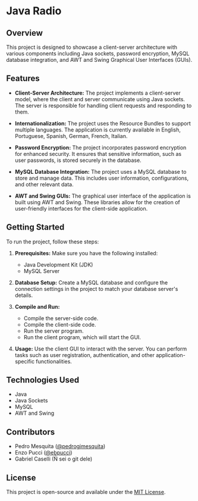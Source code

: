 # Java Radio

## Overview

This project is designed to showcase a client-server architecture with various components including Java sockets, password encryption, MySQL database integration, and AWT and Swing Graphical User Interfaces (GUIs).

## Features

- **Client-Server Architecture:** The project implements a client-server model, where the client and server communicate using Java sockets. The server is responsible for handling client requests and responding to them.

- **Internationalization:** The project uses the Resource Bundles to support multiple languages. The application is currently available in English, Portuguese, Spanish, German, French, Italian.

- **Password Encryption:** The project incorporates password encryption for enhanced security. It ensures that sensitive information, such as user passwords, is stored securely in the database.

- **MySQL Database Integration:** The project uses a MySQL database to store and manage data. This includes user information, configurations, and other relevant data.

- **AWT and Swing GUIs:** The graphical user interface of the application is built using AWT and Swing. These libraries allow for the creation of user-friendly interfaces for the client-side application.

## Getting Started

To run the project, follow these steps:

1. **Prerequisites:** Make sure you have the following installed:
   - Java Development Kit (JDK)
   - MySQL Server

2. **Database Setup:** Create a MySQL database and configure the connection settings in the project to match your database server's details.

3. **Compile and Run:**
   - Compile the server-side code.
   - Compile the client-side code.
   - Run the server program.
   - Run the client program, which will start the GUI.

4. **Usage:** Use the client GUI to interact with the server. You can perform tasks such as user registration, authentication, and other application-specific functionalities.

## Technologies Used

- Java
- Java Sockets
- MySQL
- AWT and Swing

## Contributors
- Pedro Mesquita ([@pedrogjmesquita](https://github.com/pedrogjmesquita))
- Enzo Pucci ([@ebpucci](https://github.com/ebpucci))
- Gabriel Caselli (Ñ sei o git dele)

## License

This project is open-source and available under the [MIT License](https://opensource.org/licenses/MIT).
